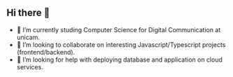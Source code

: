 ## Hi there 👋

- 🌱 I’m currently studing Computer Science for Digital Communication at unicam.
- 👯 I’m looking to collaborate on interesting Javascript/Typescript projects (frontend/backend).
- 🤔 I’m looking for help with deploying database and application on cloud services.
